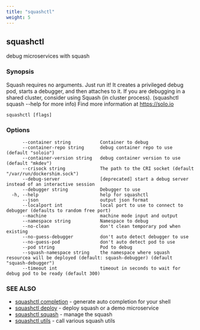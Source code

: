 ```yaml
---
title: "squashctl"
weight: 5
---
```

## squashctl

debug microservices with squash

### Synopsis

Squash requires no arguments. Just run it!
It creates a privileged debug pod, starts a debugger, and then attaches to it.
If you are debugging in a shared cluster, consider using Squash (in cluster process).
(squashctl squash --help for more info)
Find more information at https://solo.io


```
squashctl [flags]
```

### Options

```
      --container string           Container to debug
      --container-repo string      debug container repo to use (default "soloio")
      --container-version string   debug container version to use (default "mkdev")
      --crisock string             The path to the CRI socket (default "/var/run/dockershim.sock")
      --debug-server               [deprecated] start a debug server instead of an interactive session
      --debugger string            Debugger to use
  -h, --help                       help for squashctl
      --json                       output json format
      --localport int              local port to use to connect to debugger (defaults to random free port)
      --machine                    machine mode input and output
      --namespace string           Namespace to debug
      --no-clean                   don't clean temporary pod when existing
      --no-guess-debugger          don't auto detect debugger to use
      --no-guess-pod               don't auto detect pod to use
      --pod string                 Pod to debug
      --squash-namespace string    the namespace where squash resourcea will be deployed (default: squash-debugger) (default "squash-debugger")
      --timeout int                timeout in seconds to wait for debug pod to be ready (default 300)
```

### SEE ALSO

* [squashctl completion](../squashctl_completion)	 - generate auto completion for your shell
* [squashctl deploy](../squashctl_deploy)	 - deploy squash or a demo microservice
* [squashctl squash](../squashctl_squash)	 - manage the squash
* [squashctl utils](../squashctl_utils)	 - call various squash utils

